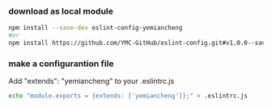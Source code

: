 ### download as local module
```sh
npm install --save-dev eslint-config-yemiancheng
#or
npm install https://github.com/YMC-GitHub/eslint-config.git#v1.0.0--save-dev
```

### make a configurantion file
Add "extends": "yemiancheng" to your .eslintrc.js
```sh
echo "module.exports = {extends: ['yemiancheng']};" > .eslintrc.js
```